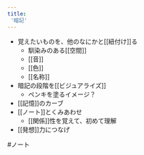 ```yaml
---
title:
 '暗記'
---
```


- 覚えたいものを、他のなにかと[[紐付け]]る
    - 馴染みのある[[空間]]
    - [[音]]
    - [[色]]
    - [[名称]]
- 暗記の段階を[[ビジュアライズ]]
    - ペンキを塗るイメージ？
- [[記憶]]のカーブ
- [[ノート]]とくみあわせ
    - [[関係]]性を覚えて、初めて理解
- [[発想]]力につなげ

#ノート